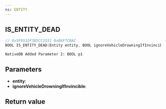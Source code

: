 ```yaml
---
ns: ENTITY
---
```

## IS_ENTITY_DEAD

```c
// 0x5F9532F3B5CC2551 0xB6F7CBAC
BOOL IS_ENTITY_DEAD(Entity entity, BOOL ignoreVehicleDrowningIfInvincible);
```

```
NativeDB Added Parameter 2: BOOL p1
```

## Parameters
* **entity**: 
* **ignoreVehicleDrowningIfInvincible**: 

## Return value
